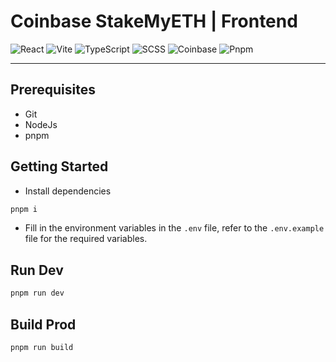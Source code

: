 # Coinbase StakeMyETH | Frontend

![React](https://img.shields.io/badge/-React-333333?style=for-the-badge&logo=react&logoColor=61dbfb)
![Vite](https://img.shields.io/badge/Vite-B73BFE?style=for-the-badge&logo=vite&logoColor=FFD62E)
![TypeScript](https://img.shields.io/badge/-TypeScript-007ACC?style=for-the-badge&logo=typescript&logoColor=white)
![SCSS](https://img.shields.io/badge/-SCSS-cd6799?style=for-the-badge&logo=SASS&logoColor=white)
![Coinbase](https://img.shields.io/badge/Coinbase-0052FF?style=for-the-badge&logo=Coinbase&logoColor=white)
![Pnpm](https://img.shields.io/badge/pnpm-yellow?style=for-the-badge&logo=pnpm&logoColor=white)

<hr/>

## Prerequisites

- Git
- NodeJs
- pnpm

## Getting Started

- Install dependencies

```sh
pnpm i
```

- Fill in the environment variables in the `.env` file, refer to the `.env.example` file for the required variables.

## Run Dev

```sh
pnpm run dev
```

## Build Prod

```sh
pnpm run build
```